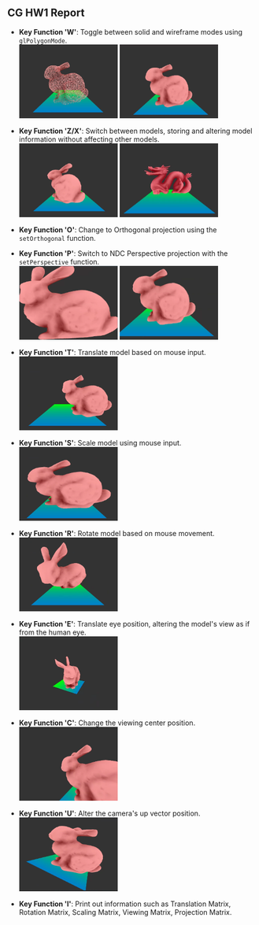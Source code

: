## CG HW1 Report

- **Key Function 'W'**: Toggle between solid and wireframe modes using `glPolygonMode`. \
<img src="pic/image.png" alt="drawing" width="200" height="150"/> <img src="pic/image-1.png" alt="drawing" width="200" height="150"/>


- **Key Function 'Z/X'**: Switch between models, storing and altering model information without affecting other models. \
<img src="pic/image-2.png" alt="drawing" width="200" height="150"/> <img src="pic/image-3.png" alt="drawing" width="200" height="150"/>


- **Key Function 'O'**: Change to Orthogonal projection using the `setOrthogonal` function.
- **Key Function 'P'**: Switch to NDC Perspective projection with the `setPerspective` function. \
<img src="pic/image-4.png" alt="drawing" width="200" height="150"/> <img src="pic/image-5.png" alt="drawing" width="200" height="150"/>

- **Key Function 'T'**: Translate model based on mouse input. \
    <img src="pic/image-6.png" alt="drawing" width="200" height="150"/>

- **Key Function 'S'**: Scale model using mouse input. \
    <img src="pic/image-7.png" alt="drawing" width="200" height="150"/>

- **Key Function 'R'**: Rotate model based on mouse movement. \
    <img src="pic/image-8.png" alt="drawing" width="200" height="150"/>

- **Key Function 'E'**: Translate eye position, altering the model's view as if from the human eye. \
    <img src="pic/image-9.png" alt="drawing" width="200" height="150"/>

- **Key Function 'C'**: Change the viewing center position. \
    <img src="pic/image-10.png" alt="drawing" width="200" height="150"/>

- **Key Function 'U'**: Alter the camera's up vector position. \
    <img src="pic/image-11.png" alt="drawing" width="200" height="150"/>

- **Key Function 'I'**: Print out information such as Translation Matrix, Rotation Matrix, Scaling Matrix, Viewing Matrix, Projection Matrix.
